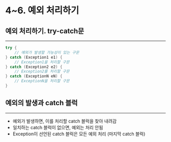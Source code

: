 # 4~6. 예외 처리하기

## 예외 처리하기. try-catch문

---

```java
try {
	// 예외가 발생할 가능성이 있는 구문
} catch (Exception1 e1) {
	// Exception1을 처리할 구문
} catch (Exception2 e2) {
	// Exception2를 처리할 구문
} catch (ExceptionN eN) {
	// ExceptionN을 처리할 구문
}
```

## 예외의 발생과 catch 블럭

---

- 예외가 발생하면, 이를 처리할 catch 블럭을 찾아 내려감
- 일치하는 catch 블럭이 없으면, 예외는 처리 안됨
- Exception이 선언된 catch 블럭은 모든 예외 처리 (마지막 catch 블럭)